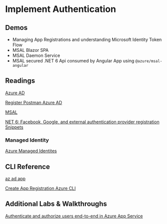 # Implement Authentication

## Demos

- Managing App Registrations and understanding Microsoft Identity Token Flow
- MSAL Blazor SPA
- MSAL Daemon Service
- MSAL secured .NET 6 Api consumed by Angular App using `@azure/msal-angular`

## Readings

[Azure AD](https://docs.microsoft.com/de-at/azure/active-directory/fundamentals/active-directory-whatis)

[Register Postman Azure AD](https://docs.microsoft.com/en-us/azure/digital-twins/how-to-configure-postman)

[MSAL](https://docs.microsoft.com/en-us/azure/active-directory/develop/reference-v2-libraries)

[NET 6: Facebook, Google, and external authentication provider registration Snippets](https://docs.microsoft.com/en-us/aspnet/core/security/authentication/social/?view=aspnetcore-3.1&tabs=visual-studio)

### Managed Identity

[Azure Managed Identites](https://docs.microsoft.com/en-us/azure/active-directory/managed-identities-azure-resources/)

## CLI Reference

[az ad app](https://docs.microsoft.com/en-us/cli/azure/ad/app?view=azure-cli-latest)

[Create App Registration Azure CLI](https://docs.microsoft.com/en-us/cli/azure/ad/app?view=azure-cli-latest#az-ad-app-create)

## Additional Labs & Walkthroughs

[Authenticate and authorize users end-to-end in Azure App Service](https://docs.microsoft.com/en-us/azure/app-service/app-service-web-tutorial-auth-aad)
